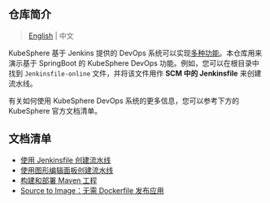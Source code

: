 ## 仓库简介

> [English](README.md) | 中文

KubeSphere 基于 Jenkins 提供的 DevOps 系统可以实现[多种功能](https://kubesphere.io/zh/docs/devops-user-guide/understand-and-manage-devops-projects/overview/#功能)。本仓库用来演示基于 SpringBoot 的 KubeSphere DevOps 功能。例如，您可以在根目录中找到 `Jenkinsfile-online` 文件，并将该文件用作 **SCM 中的 Jenkinsfile** 来创建流水线。

有关如何使用 KubeSphere  DevOps 系统的更多信息，您可以参考下方的 KubeSphere 官方文档清单。

## 文档清单

- [使用 Jenkinsfile 创建流水线](https://kubesphere.io/zh/docs/devops-user-guide/how-to-use/create-a-pipeline-using-jenkinsfile/)
- [使用图形编辑面板创建流水线](https://kubesphere.io/zh/docs/devops-user-guide/how-to-use/create-a-pipeline-using-graphical-editing-panel/)
- [构建和部署 Maven 工程](https://kubesphere.io/zh/docs/devops-user-guide/examples/a-maven-project/)
- [Source to Image：无需 Dockerfile 发布应用](https://kubesphere.io/zh/docs/project-user-guide/image-builder/source-to-image/)

